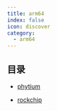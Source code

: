 ```yaml
---
title: arm64
index: false
icon: discover
category:
  - arm64
---
```


## 目录

- [phytium](phytium/)

- [rockchip](rockchip/)